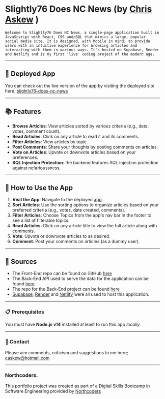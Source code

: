 # Slightly76 Does NC News (by [Chris Askew](mailto:caskew@hotmail.com) )

    Welcome to Slightly76 Does NC News, a single-page application built in JavaScvript with React, CSS andpSQL that mimics a large, popular social media site. It is designed, with Mobile in mind, to provide users with an intuitive experience for browsing articles and interacting with them in various ways. It's hosted on Supabase, Render and Netlify and is my first 'live' coding project of the modern age.

---

## 🎯 Deployed App

You can check out the live version of the app by visiting the deployed site here; [slightly76-does-nc-news](https://slightly76-does-nc-news.netlify.app/)

---

## 📚 Features

- **Browse Articles**: View articles sorted by various criteria (e.g., date, votes, comment count).
- **Read Articles**: Click on any article to read it and its comments.
- **Filter Articles**: View articles by topic.
- **Post Comments**: Share your thoughts by posting comments on articles.
- **Vote on Articles**: Upvote or downvote articles based on your preferences.
- **SQL Injection Protection**: the backend features SQL injection protection against nefarioussness.

---

## 🔧 How to Use the App

1. **Visit the App**: Navigate to the deployed [app](https://slightly76-does-nc-news.netlify.app/).
2. **Sort Articles**: Use the sorting options to organize articles based on your preferred criteria (e.g., votes, date created, comments).
3. **Filter Articles**: Choose Topics from the app's nav bar in the footer to see a list of filterable topics.
4. **Read Articles**: Click on any article title to view the full article along with comments.
5. **Vote**: Upvote or downvote articles to as desired.
6. **Comment**: Post your comments on articles (as a dummy user).

---

## :floppy_disk: Sources

- The Front-End repo can be found on GitHub [here](https://github.com/slightly76/nc-news)
- The Back-End API used to serve the data for the application can be found [here](https://slightly76-does-nc-news.onrender.com/api)
- The repo for the Back-End project can be found [here](https://github.com/slightly76/nc_news_backend)
- [Supabase](https://supabase.com/), [Render](https://render.com/) and [Netlify](https://www.netlify.com/) were all used to host this application.

---

### :clipboard: Prerequisites

You must have **Node.js v14** installed at least to run this app _locally_.

---

### :email: Contact

Please aim comments, criticism and suggestions to me here; [caskew@hotmail.com](mailto:caskew@hotmail.com)

---

### Northcoders.

This portfolio project was created as part of a Digital Skills Bootcamp in Software Engineering provided by [Northcoders](https://northcoders.com/)
